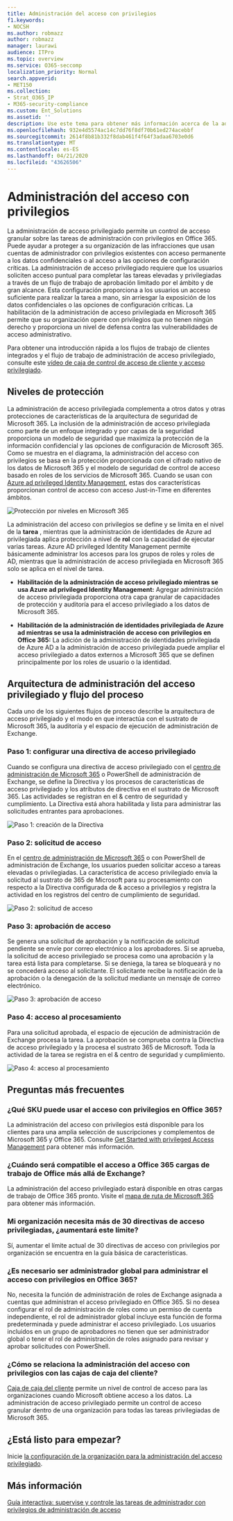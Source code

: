 ```yaml
---
title: Administración del acceso con privilegios
f1.keywords:
- NOCSH
ms.author: robmazz
author: robmazz
manager: laurawi
audience: ITPro
ms.topic: overview
ms.service: O365-seccomp
localization_priority: Normal
search.appverid:
- MET150
ms.collection:
- Strat_O365_IP
- M365-security-compliance
ms.custom: Ent_Solutions
ms.assetid: ''
description: Use este tema para obtener más información acerca de la administración del acceso con privilegios
ms.openlocfilehash: 932e4d5574ac14c7dd76f8df70b61ed274acebbf
ms.sourcegitcommit: 2614f8b81b332f8dab461f4f64f3adaa6703e0d6
ms.translationtype: MT
ms.contentlocale: es-ES
ms.lasthandoff: 04/21/2020
ms.locfileid: "43626506"
---
```

# <a name="privileged-access-management"></a>Administración del acceso con privilegios

La administración de acceso privilegiado permite un control de acceso granular sobre las tareas de administración con privilegios en Office 365. Puede ayudar a proteger a su organización de las infracciones que usan cuentas de administrador con privilegios existentes con acceso permanente a los datos confidenciales o al acceso a las opciones de configuración críticas. La administración de acceso privilegiado requiere que los usuarios soliciten acceso puntual para completar las tareas elevadas y privilegiadas a través de un flujo de trabajo de aprobación limitado por el ámbito y de gran alcance. Esta configuración proporciona a los usuarios un acceso suficiente para realizar la tarea a mano, sin arriesgar la exposición de los datos confidenciales o las opciones de configuración críticas. La habilitación de la administración de acceso privilegiada en Microsoft 365 permite que su organización opere con privilegios que no tienen ningún derecho y proporciona un nivel de defensa contra las vulnerabilidades de acceso administrativo.

Para obtener una introducción rápida a los flujos de trabajo de clientes integrados y el flujo de trabajo de administración de acceso privilegiado, consulte este [vídeo de caja de control de acceso de cliente y acceso privilegiado](https://go.microsoft.com/fwlink/?linkid=2066800).

## <a name="layers-of-protection"></a>Niveles de protección

La administración de acceso privilegiada complementa a otros datos y otras protecciones de características de la arquitectura de seguridad de Microsoft 365. La inclusión de la administración de acceso privilegiada como parte de un enfoque integrado y por capas de la seguridad proporciona un modelo de seguridad que maximiza la protección de la información confidencial y las opciones de configuración de Microsoft 365. Como se muestra en el diagrama, la administración del acceso con privilegios se basa en la protección proporcionada con el cifrado nativo de los datos de Microsoft 365 y el modelo de seguridad de control de acceso basado en roles de los servicios de Microsoft 365. Cuando se usan con [Azure ad privileged Identity Management](https://docs.microsoft.com/azure/active-directory/active-directory-privileged-identity-management-configure), estas dos características proporcionan control de acceso con acceso Just-in-Time en diferentes ámbitos.

![Protección por niveles en Microsoft 365](../media/pam-layered-protection.png)

La administración del acceso con privilegios se define y se limita en el nivel de la **tarea** , mientras que la administración de identidades de Azure ad privilegiada aplica protección a nivel de **rol** con la capacidad de ejecutar varias tareas. Azure AD privileged Identity Management permite básicamente administrar los accesos para los grupos de roles y roles de AD, mientras que la administración de acceso privilegiada en Microsoft 365 solo se aplica en el nivel de tarea.

- **Habilitación de la administración de acceso privilegiado mientras se usa Azure ad privileged Identity Management:** Agregar administración de acceso privilegiada proporciona otra capa granular de capacidades de protección y auditoría para el acceso privilegiado a los datos de Microsoft 365.

- **Habilitación de la administración de identidades privilegiada de Azure ad mientras se usa la administración de acceso con privilegios en Office 365:**  La adición de la administración de identidades privilegiada de Azure AD a la administración de acceso privilegiada puede ampliar el acceso privilegiado a datos externos a Microsoft 365 que se definen principalmente por los roles de usuario o la identidad.  

## <a name="privileged-access-management-architecture-and-process-flow"></a>Arquitectura de administración del acceso privilegiado y flujo del proceso

Cada uno de los siguientes flujos de proceso describe la arquitectura de acceso privilegiado y el modo en que interactúa con el sustrato de Microsoft 365, la auditoría y el espacio de ejecución de administración de Exchange.

### <a name="step-1-configure-a-privileged-access-policy"></a>Paso 1: configurar una directiva de acceso privilegiado

Cuando se configura una directiva de acceso privilegiado con el [centro de administración de Microsoft 365](https://admin.microsoft.com) o PowerShell de administración de Exchange, se define la Directiva y los procesos de características de acceso privilegiado y los atributos de directiva en el sustrato de Microsoft 365. Las actividades se registran en el &amp; centro de seguridad y cumplimiento. La Directiva está ahora habilitada y lista para administrar las solicitudes entrantes para aprobaciones.

![Paso 1: creación de la Directiva](../media/pam-step1-policy-creation.jpg)

### <a name="step-2-access-request"></a>Paso 2: solicitud de acceso

En el [centro de administración de Microsoft 365](https://admin.microsoft.com) o con PowerShell de administración de Exchange, los usuarios pueden solicitar acceso a tareas elevadas o privilegiadas. La característica de acceso privilegiado envía la solicitud al sustrato de 365 de Microsoft para su procesamiento con respecto a la Directiva configurada de &amp; acceso a privilegios y registra la actividad en los registros del centro de cumplimiento de seguridad.

![Paso 2: solicitud de acceso](../media/pam-step2-access-request.jpg)

### <a name="step-3-access-approval"></a>Paso 3: aprobación de acceso

Se genera una solicitud de aprobación y la notificación de solicitud pendiente se envíe por correo electrónico a los aprobadores. Si se aprueba, la solicitud de acceso privilegiado se procesa como una aprobación y la tarea está lista para completarse. Si se deniega, la tarea se bloqueará y no se concederá acceso al solicitante. El solicitante recibe la notificación de la aprobación o la denegación de la solicitud mediante un mensaje de correo electrónico.

![Paso 3: aprobación de acceso](../media/pam-step3-access-approval.jpg)

### <a name="step-4-access-processing"></a>Paso 4: acceso al procesamiento

Para una solicitud aprobada, el espacio de ejecución de administración de Exchange procesa la tarea. La aprobación se comprueba contra la Directiva de acceso privilegiado y la procesa el sustrato 365 de Microsoft. Toda la actividad de la tarea se registra en el &amp; centro de seguridad y cumplimiento.

![Paso 4: acceso al procesamiento](../media/pam-step4-access-processing.jpg)

## <a name="frequently-asked-questions"></a>Preguntas más frecuentes

### <a name="what-skus-can-use-privileged-access-in-office-365"></a>¿Qué SKU puede usar el acceso con privilegios en Office 365?

La administración del acceso con privilegios está disponible para los clientes para una amplia selección de suscripciones y complementos de Microsoft 365 y Office 365. Consulte [Get Started with privileged Access Management](privileged-access-management-configuration.md) para obtener más información.

### <a name="when-will-privileged-access-support-office-365-workloads-beyond-exchange"></a>¿Cuándo será compatible el acceso a Office 365 cargas de trabajo de Office más allá de Exchange?

La administración del acceso privilegiado estará disponible en otras cargas de trabajo de Office 365 pronto. Visite el [mapa de ruta de Microsoft 365](https://www.microsoft.com/microsoft-365/roadmap) para obtener más información.

### <a name="my-organization-needs-more-than-30-privileged-access-policies-will-this-limit-be-increased"></a>Mi organización necesita más de 30 directivas de acceso privilegiadas, ¿aumentará este límite?

Sí, aumentar el límite actual de 30 directivas de acceso con privilegios por organización se encuentra en la guía básica de características.

### <a name="do-i-need-to-be-a-global-admin-to-manage-privileged-access-in-office-365"></a>¿Es necesario ser administrador global para administrar el acceso con privilegios en Office 365?

No, necesita la función de administración de roles de Exchange asignada a cuentas que administran el acceso privilegiado en Office 365. Si no desea configurar el rol de administración de roles como un permiso de cuenta independiente, el rol de administrador global incluye esta función de forma predeterminada y puede administrar el acceso privilegiado. Los usuarios incluidos en un grupo de aprobadores no tienen que ser administrador global o tener el rol de administración de roles asignado para revisar y aprobar solicitudes con PowerShell.

### <a name="how-is-privileged-access-management-related-to-customer-lockbox"></a>¿Cómo se relaciona la administración del acceso con privilegios con las cajas de caja del cliente?

[Caja de caja del cliente](https://docs.microsoft.com/office365/admin/manage/customer-lockbox-requests) permite un nivel de control de acceso para las organizaciones cuando Microsoft obtiene acceso a los datos. La administración de acceso privilegiado permite un control de acceso granular dentro de una organización para todas las tareas privilegiadas de Microsoft 365.

## <a name="ready-to-get-started"></a>¿Está listo para empezar?

Inicie [la configuración de la organización para la administración del acceso privilegiado](privileged-access-management-configuration.md).

## <a name="learn-more"></a>Más información

[Guía interactiva: supervise y controle las tareas de administrador con privilegios de administración de acceso](https://content.cloudguides.com/guides/Privileged%20Access%20Management)
